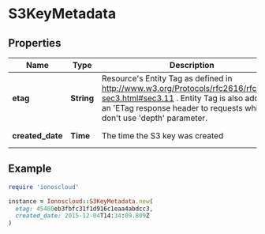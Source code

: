 # S3KeyMetadata

## Properties

| Name | Type | Description | Notes |
| ---- | ---- | ----------- | ----- |
| **etag** | **String** | Resource&#39;s Entity Tag as defined in http://www.w3.org/Protocols/rfc2616/rfc2616-sec3.html#sec3.11 . Entity Tag is also added as an &#39;ETag response header to requests which don&#39;t use &#39;depth&#39; parameter.  | [optional][readonly] |
| **created_date** | **Time** | The time the S3 key was created | [optional][readonly] |

## Example

```ruby
require 'ionoscloud'

instance = Ionoscloud::S3KeyMetadata.new(
  etag: 45480eb3fbfc31f1d916c1eaa4abdcc3,
  created_date: 2015-12-04T14:34:09.809Z
)
```

